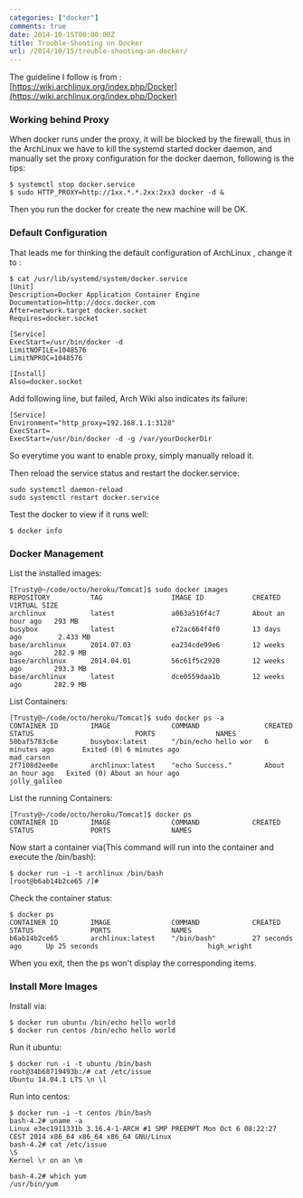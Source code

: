 ```yaml
---
categories: ["docker"]
comments: true
date: 2014-10-15T00:00:00Z
title: Trouble-Shooting on Docker
url: /2014/10/15/trouble-shooting-on-docker/
---
```


The guideline I follow is from :     
[https://wiki.archlinux.org/index.php/Docker](https://wiki.archlinux.org/index.php/Docker)    
### Working behind Proxy
When docker runs under the proxy, it will be blocked by the firewall, thus in the ArchLinux we have to kill the systemd started docker daemon, and manually set the proxy configuration for the docker daemon, following is the tips:    

```
$ systemctl stop docker.service
$ sudo HTTP_PROXY=http://1xx.*.*.2xx:2xx3 docker -d &

```
Then you run the docker for create the new machine  will be OK. 

### Default Configuration
That leads me for thinking the default configuration of ArchLinux , change it to :    

```
$ cat /usr/lib/systemd/system/docker.service
[Unit]
Description=Docker Application Container Engine
Documentation=http://docs.docker.com
After=network.target docker.socket
Requires=docker.socket

[Service]
ExecStart=/usr/bin/docker -d 
LimitNOFILE=1048576
LimitNPROC=1048576

[Install]
Also=docker.socket

```
Add following line, but failed, Arch Wiki also indicates its failure:    

```
[Service]
Environment="http_proxy=192.168.1.1:3128"
ExecStart=
ExecStart=/usr/bin/docker -d -g /var/yourDockerDir

```
So everytime you want to enable proxy, simply manually reload it.    


Then reload the service status and restart the docker.service:   

```
sudo systemctl daemon-reload
sudo systemctl restart docker.service

```
Test the docker to view if it runs well:    

```
$ docker info

```
### Docker Management
List the installed images:    

```
[Trusty@~/code/octo/heroku/Tomcat]$ sudo docker images
REPOSITORY          TAG                 IMAGE ID            CREATED             VIRTUAL SIZE
archlinux           latest              a063a516f4c7        About an hour ago   293 MB
busybox             latest              e72ac664f4f0        13 days ago         2.433 MB
base/archlinux      2014.07.03          ea234cde99e6        12 weeks ago        282.9 MB
base/archlinux      2014.04.01          56c61f5c2920        12 weeks ago        293.3 MB
base/archlinux      latest              dce0559daa1b        12 weeks ago        282.9 MB

```
List Containers:    

```
[Trusty@~/code/octo/heroku/Tomcat]$ sudo docker ps -a
CONTAINER ID        IMAGE               COMMAND                CREATED             STATUS                         PORTS               NAMES
50baf5783c6e        busybox:latest      "/bin/echo hello wor   6 minutes ago       Exited (0) 6 minutes ago                           mad_carson          
2f7108d2ee0e        archlinux:latest    "echo Success."        About an hour ago   Exited (0) About an hour ago                       jolly_galileo       

```
List the running Containers:    

```
[Trusty@~/code/octo/heroku/Tomcat]$ docker ps
CONTAINER ID        IMAGE               COMMAND             CREATED             STATUS              PORTS               NAMES

```
Now start a container via(This command will run into the container and execute the /bin/bash):     

```
$ docker run -i -t archlinux /bin/bash
[root@b6ab14b2ce65 /]# 

```
Check the container status:    

```
$ docker ps
CONTAINER ID        IMAGE               COMMAND             CREATED             STATUS              PORTS               NAMES
b6ab14b2ce65        archlinux:latest    "/bin/bash"         27 seconds ago      Up 25 seconds                           high_wright   

```
When you exit, then the ps won't display the corresponding items.    

### Install More Images
Install via:    

```
$ docker run ubuntu /bin/echo hello world
$ docker run centos /bin/echo hello world

```
Run it ubuntu:    

```
$ docker run -i -t ubuntu /bin/bash   
root@34b68719493b:/# cat /etc/issue
Ubuntu 14.04.1 LTS \n \l

```
Run into centos:    

```
$ docker run -i -t centos /bin/bash   
bash-4.2# uname -a
Linux e3ec1911331b 3.16.4-1-ARCH #1 SMP PREEMPT Mon Oct 6 08:22:27 CEST 2014 x86_64 x86_64 x86_64 GNU/Linux
bash-4.2# cat /etc/issue
\S
Kernel \r on an \m

bash-4.2# which yum
/usr/bin/yum

```
